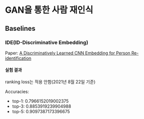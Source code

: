 # GAN을 통한 사람 재인식

## Baselines

### IDE(ID-Discriminative Embedding)

Paper: [A Discriminatively Learned CNN Embedding for Person Re-identification](https://arxiv.org/pdf/1611.05666.pdf)

#### 실험 결과

ranking loss는 적용 안함(2021년 8월 22일 기준)

Accuracies:

- top-1: 0.7966152019002375
- top-3: 0.8853919239904988
- top-5: 0.9097387173396675
